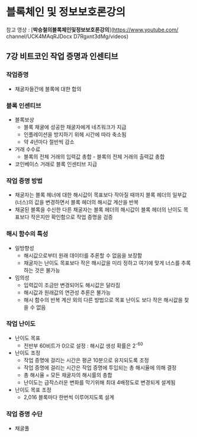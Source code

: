 # 블록체인 및 정보보호론강의

참고 영상 : [**박승철의블록체인및정보보호론강의**](https://www.youtube.com/
channel/UCK4MAqRJDocx
D7Rgxnt3dMg/videos)



## 7강 비트코인 작업 증명과 인센티브

### 작업증명

- 채굴자들간에 블록에 대한 합의



### 블록 인센티브

- 블록보상
  - 블록 채굴에 성공한 채굴자에게 네츠워크가 지급
  - 인플레이션을 방지하기 위헤 시간에 따라 축소됨
  - 약 4년마다 절반씩 감소
- 거래 수수료
  - 블록의 전체 거래의 입력값 총합 - 블록의 전체 거래의 출력값 총합
- 코인베이스 거래로 블록 인센티브 지급



### 작업 증명 방법

- 채굴자는 블록 헤너에 대한 해시값이 목표보다 작아질 때까지 블록 헤더의 일부값(너스)의 값을 변경하면서 블록 헤더의 해시값 계산을 반복
- 채굴된 블록을 수신한 다른 채굴자는 블록 헤더의 해시값이 블록 헤더의 난이도 목표보다 작은지만 확인함으로 작업 증명을 검증



### 해시 함수의 특성

- 일방향성
  - 해시값으로부터 원래 데이터를 추론할 수 없음을 보장함
  - 채굴자는 난이도 목표보다 작은 해시값을 미리 정하고 여기에 맞게 너스를 추록하는 것은 불가능
- 임의성
  - 입력값이 조금만 변경되어도 해시값은 달라짐
  - 해시값과 원래값의 연관성 추론은 불가능
  - 해시 함수의 반복 계산 외의 다른 방법으로 목표 난이도 보다 작은 해시값을 찾을 수 없음



### 작업 난이도

- 난이도 목표
  - 전반부 60비트가 0으로 설정 : 해시값 생성 확률은 2<sup>-60</sup>
- 난이도 조정
  - 작업 증명에 걸리는 시간은 평균 10분으로 유지되도록 조정
  - 작업 증명에 걸리는 시간은 작업 증명에 투입되는 총 해시율에 의해 결정
  - 총 해시율 = 모든 채굴자의 해시률의 총합
  - 난이도는 급작스러운 변화를 막기위해 최대 4배정도로 변경되게 설계됨
- 난이도 목표 조정
  - 2,016 블록마다 한번씩 이루어지도록 설계



### 작업 증명 수단

- 채굴풀